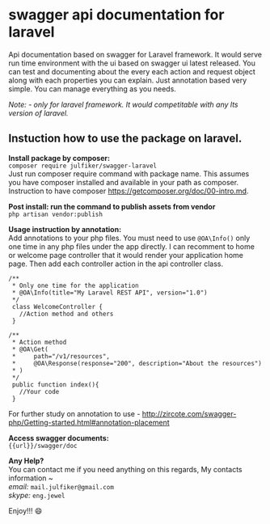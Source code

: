 # swagger api documentation for laravel 
Api documentation based on swagger for Laravel framework. It would serve run time environment with the ui based on swagger ui latest released. You can test and documenting about the every each action and request object along with each properties you can explain.  Just annotation based very simple. You can manage everything as you needs.

_Note: - only for laravel framework. It would competitable with any lts version of laravel._

## Instuction how to use the package on laravel.
**Install package by composer:**  
``` composer require julfiker/swagger-laravel ```  
Just run composer require command with package name. This assumes you have composer installed and available in your path as composer. Instruction to have composer https://getcomposer.org/doc/00-intro.md.  

**Post install: run the command to publish assets from vendor**  
```php artisan vendor:publish```  


__Usage instruction by annotation:__  
Add annotations to your php files. You must need to use ```@OA\Info()``` only one time in any php files under the app directly. I can recomment to home or welcome page controller that it would render your application home page. Then add each controller action in the api controller class.  

```
/**
 * Only one time for the application
 * @OA\Info(title="My Laravel REST API", version="1.0") 
 */
 class WelcomeController {
   //Action method and others
 }

/**
 * Action method
 * @OA\Get(
 *     path="/v1/resources",
 *     @OA\Response(response="200", description="About the resources")
 * )
 */
 public function index(){
   //Your code
 }
```  
For further study on annotation to use - http://zircote.com/swagger-php/Getting-started.html#annotation-placement

__Access swagger documents:__  
``` {{url}}/swagger/doc ```


**Any Help?**  
You can contact me if you need anything on this regards, My contacts information ~  
_email:_ `mail.julfiker@gmail.com`   
_skype:_ `eng.jewel`   
  
Enjoy!!! :smile:
